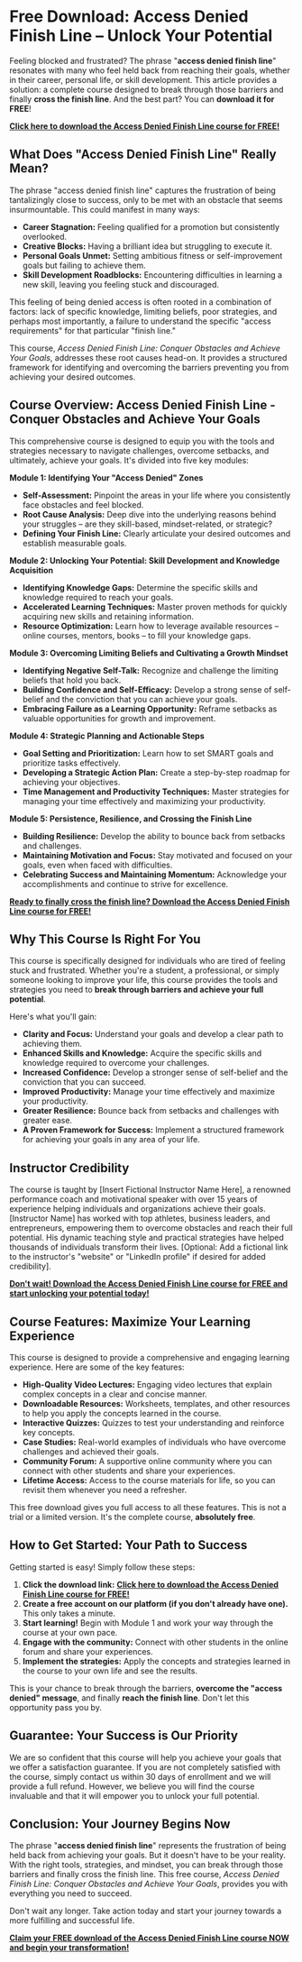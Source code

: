 # Free Download: Access Denied Finish Line – Unlock Your Potential

Feeling blocked and frustrated? The phrase "**access denied finish line**" resonates with many who feel held back from reaching their goals, whether in their career, personal life, or skill development. This article provides a solution: a complete course designed to break through those barriers and finally **cross the finish line**. And the best part? You can **download it for FREE**!

[**Click here to download the Access Denied Finish Line course for FREE!**](https://udemywork.com/access-denied-finish-line)

## What Does "Access Denied Finish Line" Really Mean?

The phrase "access denied finish line" captures the frustration of being tantalizingly close to success, only to be met with an obstacle that seems insurmountable. This could manifest in many ways:

*   **Career Stagnation:** Feeling qualified for a promotion but consistently overlooked.
*   **Creative Blocks:** Having a brilliant idea but struggling to execute it.
*   **Personal Goals Unmet:** Setting ambitious fitness or self-improvement goals but failing to achieve them.
*   **Skill Development Roadblocks:** Encountering difficulties in learning a new skill, leaving you feeling stuck and discouraged.

This feeling of being denied access is often rooted in a combination of factors: lack of specific knowledge, limiting beliefs, poor strategies, and perhaps most importantly, a failure to understand the specific "access requirements" for that particular "finish line."

This course, *Access Denied Finish Line: Conquer Obstacles and Achieve Your Goals*, addresses these root causes head-on. It provides a structured framework for identifying and overcoming the barriers preventing you from achieving your desired outcomes.

## Course Overview: Access Denied Finish Line - Conquer Obstacles and Achieve Your Goals

This comprehensive course is designed to equip you with the tools and strategies necessary to navigate challenges, overcome setbacks, and ultimately, achieve your goals. It's divided into five key modules:

**Module 1: Identifying Your "Access Denied" Zones**

*   **Self-Assessment:** Pinpoint the areas in your life where you consistently face obstacles and feel blocked.
*   **Root Cause Analysis:** Deep dive into the underlying reasons behind your struggles – are they skill-based, mindset-related, or strategic?
*   **Defining Your Finish Line:** Clearly articulate your desired outcomes and establish measurable goals.

**Module 2: Unlocking Your Potential: Skill Development and Knowledge Acquisition**

*   **Identifying Knowledge Gaps:** Determine the specific skills and knowledge required to reach your goals.
*   **Accelerated Learning Techniques:** Master proven methods for quickly acquiring new skills and retaining information.
*   **Resource Optimization:** Learn how to leverage available resources – online courses, mentors, books – to fill your knowledge gaps.

**Module 3: Overcoming Limiting Beliefs and Cultivating a Growth Mindset**

*   **Identifying Negative Self-Talk:** Recognize and challenge the limiting beliefs that hold you back.
*   **Building Confidence and Self-Efficacy:** Develop a strong sense of self-belief and the conviction that you can achieve your goals.
*   **Embracing Failure as a Learning Opportunity:** Reframe setbacks as valuable opportunities for growth and improvement.

**Module 4: Strategic Planning and Actionable Steps**

*   **Goal Setting and Prioritization:** Learn how to set SMART goals and prioritize tasks effectively.
*   **Developing a Strategic Action Plan:** Create a step-by-step roadmap for achieving your objectives.
*   **Time Management and Productivity Techniques:** Master strategies for managing your time effectively and maximizing your productivity.

**Module 5: Persistence, Resilience, and Crossing the Finish Line**

*   **Building Resilience:** Develop the ability to bounce back from setbacks and challenges.
*   **Maintaining Motivation and Focus:** Stay motivated and focused on your goals, even when faced with difficulties.
*   **Celebrating Success and Maintaining Momentum:** Acknowledge your accomplishments and continue to strive for excellence.

[**Ready to finally cross the finish line? Download the Access Denied Finish Line course for FREE!**](https://udemywork.com/access-denied-finish-line)

## Why This Course Is Right For You

This course is specifically designed for individuals who are tired of feeling stuck and frustrated. Whether you're a student, a professional, or simply someone looking to improve your life, this course provides the tools and strategies you need to **break through barriers and achieve your full potential**.

Here's what you'll gain:

*   **Clarity and Focus:** Understand your goals and develop a clear path to achieving them.
*   **Enhanced Skills and Knowledge:** Acquire the specific skills and knowledge required to overcome your challenges.
*   **Increased Confidence:** Develop a stronger sense of self-belief and the conviction that you can succeed.
*   **Improved Productivity:** Manage your time effectively and maximize your productivity.
*   **Greater Resilience:** Bounce back from setbacks and challenges with greater ease.
*   **A Proven Framework for Success:** Implement a structured framework for achieving your goals in any area of your life.

## Instructor Credibility

The course is taught by [Insert Fictional Instructor Name Here], a renowned performance coach and motivational speaker with over 15 years of experience helping individuals and organizations achieve their goals. [Instructor Name] has worked with top athletes, business leaders, and entrepreneurs, empowering them to overcome obstacles and reach their full potential. His dynamic teaching style and practical strategies have helped thousands of individuals transform their lives. [Optional: Add a fictional link to the instructor's "website" or "LinkedIn profile" if desired for added credibility].

[**Don't wait! Download the Access Denied Finish Line course for FREE and start unlocking your potential today!**](https://udemywork.com/access-denied-finish-line)

## Course Features: Maximize Your Learning Experience

This course is designed to provide a comprehensive and engaging learning experience. Here are some of the key features:

*   **High-Quality Video Lectures:** Engaging video lectures that explain complex concepts in a clear and concise manner.
*   **Downloadable Resources:** Worksheets, templates, and other resources to help you apply the concepts learned in the course.
*   **Interactive Quizzes:** Quizzes to test your understanding and reinforce key concepts.
*   **Case Studies:** Real-world examples of individuals who have overcome challenges and achieved their goals.
*   **Community Forum:** A supportive online community where you can connect with other students and share your experiences.
*   **Lifetime Access:** Access to the course materials for life, so you can revisit them whenever you need a refresher.

This free download gives you full access to all these features. This is not a trial or a limited version. It's the complete course, **absolutely free**.

## How to Get Started: Your Path to Success

Getting started is easy! Simply follow these steps:

1.  **Click the download link:** [**Click here to download the Access Denied Finish Line course for FREE!**](https://udemywork.com/access-denied-finish-line)
2.  **Create a free account on our platform (if you don't already have one).** This only takes a minute.
3.  **Start learning!** Begin with Module 1 and work your way through the course at your own pace.
4.  **Engage with the community:** Connect with other students in the online forum and share your experiences.
5.  **Implement the strategies:** Apply the concepts and strategies learned in the course to your own life and see the results.

This is your chance to break through the barriers, **overcome the "access denied" message**, and finally **reach the finish line**. Don't let this opportunity pass you by.

## Guarantee: Your Success is Our Priority

We are so confident that this course will help you achieve your goals that we offer a satisfaction guarantee. If you are not completely satisfied with the course, simply contact us within 30 days of enrollment and we will provide a full refund. However, we believe you will find the course invaluable and that it will empower you to unlock your full potential.

## Conclusion: Your Journey Begins Now

The phrase "**access denied finish line**" represents the frustration of being held back from achieving your goals. But it doesn't have to be your reality. With the right tools, strategies, and mindset, you can break through those barriers and finally cross the finish line. This free course, *Access Denied Finish Line: Conquer Obstacles and Achieve Your Goals*, provides you with everything you need to succeed.

Don't wait any longer. Take action today and start your journey towards a more fulfilling and successful life.

[**Claim your FREE download of the Access Denied Finish Line course NOW and begin your transformation!**](https://udemywork.com/access-denied-finish-line)
